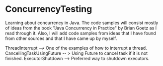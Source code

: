 # ConcurrencyTesting

Learning about concurrency in Java. The code samples will consist mostly of ideas from the book "Java Concurrency in Practice" 
by Brian Goetz as I read through it. Also, I will add code samples from ideas that I have found from other sources and that 
I have came up by myself.

ThreadInterrupt --> One of the examples of how to interrupt a thread.   
CancellingTaskUsingFuture -- > Using Future to cancel task if it is not finished.
ExecutorShutdown --> Preferred way to shutdown executors.
